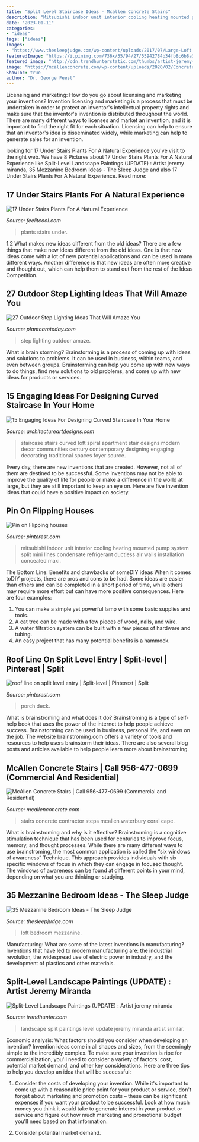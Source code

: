 ```yaml
---
title: "Split Level Staircase Ideas - Mcallen Concrete Stairs"
description: "Mitsubishi indoor unit interior cooling heating mounted pump system split mini lines condensate refrigerant ductless air walls installation concealed maxi"
date: "2023-01-11"
categories:
- "ideas"
tags: ["ideas"]
images:
- "https://www.thesleepjudge.com/wp-content/uploads/2017/07/Large-Loft.jpg"
featuredImage: "https://i.pinimg.com/736x/55/94/27/55942784b34fb8c6b8a38e924a3e62ac--heating-and-cooling-cooling-system.jpg"
featured_image: "http://cdn.trendhunterstatic.com/thumbs/artist-jeremy-miranda.jpeg"
image: "https://mcallenconcrete.com/wp-content/uploads/2020/02/Concrete-Stairs.jpg"
ShowToc: true
author: "Dr. George Feest"
---
```



Licensing and marketing: How do you go about licensing and marketing your inventions?
Invention licensing and marketing is a process that must be undertaken in order to protect an inventor's intellectual property rights and make sure that the inventor's invention is distributed throughout the world. There are many different ways to licenses and market an invention, and it is important to find the right fit for each situation. Licensing can help to ensure that an inventor's idea is disseminated widely, while marketing can help to generate sales for an invention.

	

		
looking for 17 Under Stairs Plants For A Natural Experience you've visit to the right web. We have 8 Pictures about 17 Under Stairs Plants For A Natural Experience like Split-Level Landscape Paintings (UPDATE) : Artist jeremy miranda, 35 Mezzanine Bedroom Ideas - The Sleep Judge and also 17 Under Stairs Plants For A Natural Experience. Read more:
		
    
## 17 Under Stairs Plants For A Natural Experience

<img loading=lazy src="http://feelitcool.com/wp-content/uploads/2017/01/undertsiars-plants-that-you-will-have-to-see.jpg" onerror="this.onerror=null;this.src='https://tse1.mm.bing.net/th?id=OIP.aLnxY64UgDxrTcoblfSiUgHaD3&amp;pid=15.1';" alt="17 Under Stairs Plants For A Natural Experience">

_Source: feelitcool.com_

>plants stairs under. 

	

1.2 What makes new ideas different from the old ideas?
There are a few things that make new ideas different from the old ideas. One is that new ideas come with a lot of new potential applications and can be used in many different ways. Another difference is that new ideas are often more creative and thought out, which can help them to stand out from the rest of the Ideas Competition.

    
## 27 Outdoor Step Lighting Ideas That Will Amaze You

<img loading=lazy src="https://plantcaretoday.com/wp-content/uploads/e868bbacfbf7ebba102f570b1590a5a6.jpg" onerror="this.onerror=null;this.src='https://tse1.mm.bing.net/th?id=OIP.8FfzpXh5_iLjxIJ9ETiQ8QHaJ4&amp;pid=15.1';" alt="27 Outdoor Step Lighting Ideas That Will Amaze You">

_Source: plantcaretoday.com_

>step lighting outdoor amaze. 

	

What is brain storming?
Brainstorming is a process of coming up with ideas and solutions to problems. It can be used in business, within teams, and even between groups. Brainstorming can help you come up with new ways to do things, find new solutions to old problems, and come up with new ideas for products or services.

    
## 15 Engaging Ideas For Designing Curved Staircase In Your Home

<img loading=lazy src="http://www.architectureartdesigns.com/wp-content/uploads/2016/03/11-43.jpg" onerror="this.onerror=null;this.src='https://tse1.mm.bing.net/th?id=OIP.pamF_zBf0WZjVtqWzTqQpwAAAA&amp;pid=15.1';" alt="15 Engaging Ideas For Designing Curved Staircase In Your Home">

_Source: architectureartdesigns.com_

>staircase stairs curved loft spiral apartment stair designs modern decor communities century contemporary designing engaging decorating traditional spaces foyer source. 

	

Every day, there are new inventions that are created. However, not all of them are destined to be successful. Some inventions may not be able to improve the quality of life for people or make a difference in the world at large, but they are still important to keep an eye on. Here are five invention ideas that could have a positive impact on society.

    
## Pin On Flipping Houses

<img loading=lazy src="https://i.pinimg.com/736x/55/94/27/55942784b34fb8c6b8a38e924a3e62ac--heating-and-cooling-cooling-system.jpg" onerror="this.onerror=null;this.src='https://tse3.mm.bing.net/th?id=OIP.4TJnnjRxx8m0u1nHrPSkpQHaNK&amp;pid=15.1';" alt="Pin on Flipping houses">

_Source: pinterest.com_

>mitsubishi indoor unit interior cooling heating mounted pump system split mini lines condensate refrigerant ductless air walls installation concealed maxi. 

	

The Bottom Line: Benefits and drawbacks of someDIY ideas
When it comes toDIY projects, there are pros and cons to be had. Some ideas are easier than others and can be completed in a short period of time, while others may require more effort but can have more positive consequences. Here are four examples: 
1. You can make a simple yet powerful lamp with some basic supplies and tools.
2. A cat tree can be made with a few pieces of wood, nails, and wire.
3. A water filtration system can be built with a few pieces of hardware and tubing. 
4. An easy project that has many potential benefits is a hammock.

    
## Roof Line On Split Level Entry | Split-level | Pinterest | Split

<img loading=lazy src="https://i.pinimg.com/736x/04/2b/85/042b850baa56f64d6bdc19f326d5fb47.jpg" onerror="this.onerror=null;this.src='https://tse1.mm.bing.net/th?id=OIP.Ioo4xpV5ajcu9gNdKqhiSAHaFj&amp;pid=15.1';" alt="roof line on split level entry | Split-level | Pinterest | Split">

_Source: pinterest.com_

>porch deck. 

	

What is brainstroming and what does it do?
Brainstroming is a type of self-help book that uses the power of the internet to help people achieve success. Brainstorming can be used in business, personal life, and even on the job. The website brainstroming.com offers a variety of tools and resources to help users brainstorm their ideas. There are also several blog posts and articles available to help people learn more about brainstroming.

    
## McAllen Concrete Stairs | Call 956-477-0699 (Commercial And Residential)

<img loading=lazy src="https://mcallenconcrete.com/wp-content/uploads/2020/02/Concrete-Stairs.jpg" onerror="this.onerror=null;this.src='https://tse1.mm.bing.net/th?id=OIP.mjNu2rohws-ml7QJsnnGAgHaLH&amp;pid=15.1';" alt="McAllen Concrete Stairs | Call 956-477-0699 (Commercial and Residential)">

_Source: mcallenconcrete.com_

>stairs concrete contractor steps mcallen waterbury coral cape. 

	

What is brainstroming and why is it effective?
Brainstroming is a cognitive stimulation technique that has been used for centuries to improve focus, memory, and thought processes. While there are many different ways to use brainstroming, the most common application is called the “six windows of awareness” Technique. This approach provides individuals with six specific windows of focus in which they can engage in focused thought. The windows of awareness can be found at different points in your mind, depending on what you are thinking or studying.

    
## 35 Mezzanine Bedroom Ideas - The Sleep Judge

<img loading=lazy src="https://www.thesleepjudge.com/wp-content/uploads/2017/07/Large-Loft.jpg" onerror="this.onerror=null;this.src='https://tse4.mm.bing.net/th?id=OIP.O0CAphz0cRrwL3E6pgBMFwHaFT&amp;pid=15.1';" alt="35 Mezzanine Bedroom Ideas - The Sleep Judge">

_Source: thesleepjudge.com_

>loft bedroom mezzanine. 

	

Manufacturing: What are some of the latest inventions in manufacturing?
Inventions that have led to modern manufacturing are: the industrial revolution, the widespread use of electric power in industry, and the development of plastics and other materials.

    
## Split-Level Landscape Paintings (UPDATE) : Artist Jeremy Miranda

<img loading=lazy src="http://cdn.trendhunterstatic.com/thumbs/artist-jeremy-miranda.jpeg" onerror="this.onerror=null;this.src='https://tse4.mm.bing.net/th?id=OIP.eoafV1tZUVgPQCNq7l3HqQHaJ8&amp;pid=15.1';" alt="Split-Level Landscape Paintings (UPDATE) : Artist jeremy miranda">

_Source: trendhunter.com_

>landscape split paintings level update jeremy miranda artist similar. 

	

Economic analysis: What factors should you consider when developing an invention?
Invention ideas come in all shapes and sizes, from the seemingly simple to the incredibly complex. To make sure your invention is ripe for commercialization, you'll need to consider a variety of factors: cost, potential market demand, and other key considerations. Here are three tips to help you develop an idea that will be successful: 
1. Consider the costs of developing your invention. While it's important to come up with a reasonable price point for your product or service, don't forget about marketing and promotion costs – these can be significant expenses if you want your product to be successful. Look at how much money you think it would take to generate interest in your product or service and figure out how much marketing and promotional budget you'll need based on that information.

2. Consider potential market demand.

